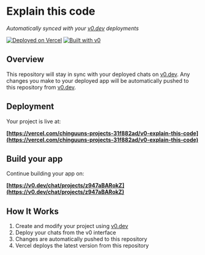 # Explain this code

*Automatically synced with your [v0.dev](https://v0.dev) deployments*

[![Deployed on Vercel](https://img.shields.io/badge/Deployed%20on-Vercel-black?style=for-the-badge&logo=vercel)](https://vercel.com/chinguuns-projects-31f882ad/v0-explain-this-code)
[![Built with v0](https://img.shields.io/badge/Built%20with-v0.dev-black?style=for-the-badge)](https://v0.dev/chat/projects/z947aBARokZ)

## Overview

This repository will stay in sync with your deployed chats on [v0.dev](https://v0.dev).
Any changes you make to your deployed app will be automatically pushed to this repository from [v0.dev](https://v0.dev).

## Deployment

Your project is live at:

**[https://vercel.com/chinguuns-projects-31f882ad/v0-explain-this-code](https://vercel.com/chinguuns-projects-31f882ad/v0-explain-this-code)**

## Build your app

Continue building your app on:

**[https://v0.dev/chat/projects/z947aBARokZ](https://v0.dev/chat/projects/z947aBARokZ)**

## How It Works

1. Create and modify your project using [v0.dev](https://v0.dev)
2. Deploy your chats from the v0 interface
3. Changes are automatically pushed to this repository
4. Vercel deploys the latest version from this repository